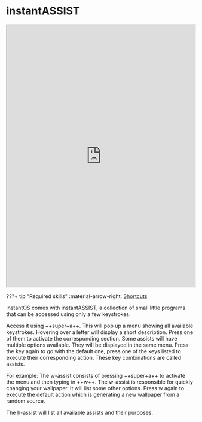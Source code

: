 # instantASSIST

<div align="center">
    <iframe width="100%" height="700px" src="https://www.youtube.com/embed/3zBLEHHdMmQ" frameborder="10" allow="accelerometer; autoplay; encrypted-media; gyroscope; picture-in-picture" allowfullscreen></iframe>
</div>


???+ tip "Required skills"
    :material-arrow-right: [Shortcuts](shortcuts.md)

instantOS comes with instantASSIST, a collection of small little programs that
can be accessed using only a few keystrokes.

Access it using ++super+a++. This will pop up a menu showing all available
keystrokes.
Hovering over a letter will display a short description.
Press one of them to activate the corresponding section. Some
assists will have multiple options available. They will be displayed in the
same menu. Press the key again to go with the default one, press one of the
keys listed to execute their corresponding action.  These key combinations are
called assists.  

For example: The w-assist consists of pressing ++super+a++ to activate the menu
and then typing in ++w++.  The w-assist is responsible for quickly changing your
wallpaper. It will list some other options. Press w again to execute the
default action which is generating a new wallpaper from a random source.

The h-assist will list all available assists and their purposes.

